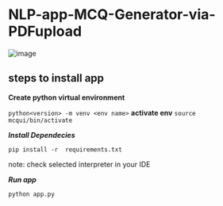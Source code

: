 # NLP-app-MCQ-Generator-via-PDFupload

![image](https://github.com/Harsh-812/NLP-app-MCQ-Generator-via-PDFupload/assets/135538639/4a04148d-71cd-4467-8771-d041587b825a)

## steps to install app

**Create python virtual environment**

```python<version> -m venv <env name>```
**activate env**
```source mcqui/bin/activate ```

***Install Dependecies***

```pip install -r  requirements.txt ```

note: check selected interpreter in your IDE 

***Run app***

```python app.py```
